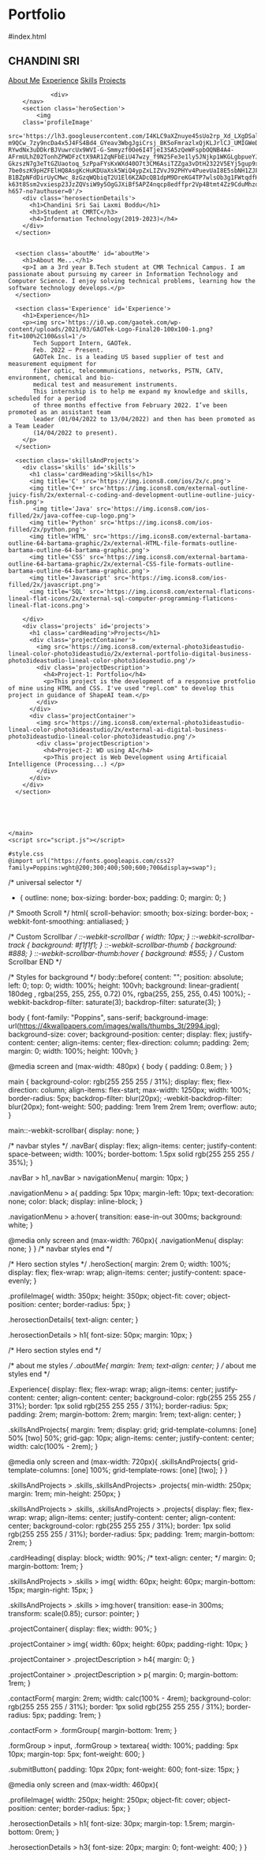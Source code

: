 # Portfolio
#index.html
<!DOCTYPE html>
<html>

<head>
	<meta charset="utf-8">
	<meta name="viewport" content="width=device-width">
	<title>Portfolio</title>
	<link href="style.css" rel="stylesheet" type="text/css" />
</head>

<body>
	<main class='main'>
		<nav class='navBar'>
			<h1>CHANDINI SRI</h1>
			<div class='navigationMenu'>
				<a href="#aboutMe">About Me</a>
        <a href="#Experience">Experience</a>
				<a href="#skills">Skills</a>
				<a href="#projects">Projects</a>
		
				<div>
		</nav>
		<section class='heroSection'>
			<img 
        class='profileImage'
       src='https://lh3.googleusercontent.com/I4KLC9aXZnuye45sUo2rp_Xd_LXgDSalc1zT0oVwqG9tHBDkcXclii3YBKk2Ktqq2N8F3VUMxi6jvHtpk2ltg94T9-m9QCw_7zy9ncDa4x5J4FS4Bd4_GYeav3WbgJgiCrsj_BK5oFmrazlxQjKLJrlCJ_UMIGWeDU0DhCw7KoGWptmxwL_kE7KtcR-RYwdNx3uDDkrBJVuwrcUx9WVI-G-Smmyzf0Oe6I4TjeI3SA5zQeWFspbOQNB4A4-AFrmULhZ02TonhZPWDFzCtX9AR1ZqNFbEiU47wzy_f9N25Fe3e1ly5JNjkp1WKGLgbpueYJc96kiC1EurDmjwjE5LIpznG9HzkjLAswHIZsHJ1nTK9cxbiAmhsi6sgA1lxGQpDouDvsobUFiWVChbCJvPHMjA69cAN8QMniDlQVI-GkzszN7g3eTtGZUaotoq_5zPpaFYsKxWXd40O7t3CM6AsiTZZga3vDtH2322V5EYj5gup9xvSNACoxajpDJQ8MvuB0cWmbC_bcP0r643XF5xcEOST4TbRX4-7be0szK9pHZFElHQ8AsgKcHuKDUaXsk5WiQ4ypZxLIZVvJ92PHYv4PuevUaI8E5sbNH1ZJFYL24giIMubsPgoBpH0F7zm5xHG3OjlJ5E1_OVrr6DCDxOp6Rc20Vrox-B1BZpNFdDirUyCMwc_8zGzqWQbiqT2U1El6KZADcQB1dpM9DreKG4TP7wlsOb3g1FWtqdfHm3cfnYULbt-k63t8Ssm2vxiesp23JzZQVsiW9y5OgGJXiBf5APZ4nqcp8edffpr2Vp4Btmt4Zz9CduMhzd1IYdVAan5TVMpb3M=w638-h657-no?authuser=0'/> 
        <div class='herosectionDetails'>
          <h1>Chandini Sri Sai Laxmi Boddu</h1>
          <h3>Student at CMRTC</h3>
          <h4>Information Technology(2019-2023)</h4>
        </div>
      </section>

          
      <section class='aboutMe' id='aboutMe'>
        <h1>About Me...</h1>
        <p>I am a 3rd year B.Tech student at CMR Technical Campus. I am passionate about pursuing my career in Information Technology and Computer Science. I enjoy solving technical problems, learning how the software technology develops.</p>
      </section>

      <section class='Experience' id='Experience'>
        <h1>Experience</h1>
        <p><img src='https://i0.wp.com/gaotek.com/wp-content/uploads/2021/03/GAOTek-Logo-Final20-100x100-1.png?fit=100%2C100&ssl=1'/>
           Tech Support Intern, GAOTek. 
           Feb. 2022 – Present.
           GAOTek Inc. is a leading US based supplier of test and measurement equipment for 
           fiber optic, telecommunications, networks, PSTN, CATV, environment, chemical and bio- 
           medical test and measurement instruments.
           This internship is to help me expand my knowledge and skills, scheduled for a period 
           of three months effective from February 2022. I’ve been promoted as an assistant team 
           leader (01/04/2022 to 13/04/2022) and then has been promoted as a Team Leader 
           (14/04/2022 to present).
        </p>
      </section>
         
      <section class='skillsAndProjects'>
        <div class='skills' id='skills'>
          <h1 class='cardHeading'>Skills</h1>
          <img title='C' src='https://img.icons8.com/ios/2x/c.png'>
          <img title='C++' src='https://img.icons8.com/external-outline-juicy-fish/2x/external-c-coding-and-development-outline-outline-juicy-fish.png'>
           <img title='Java' src='https://img.icons8.com/ios-filled/2x/java-coffee-cup-logo.png'>
          <img title='Python' src='https://img.icons8.com/ios-filled/2x/python.png'>
          <img title='HTML' src='https://img.icons8.com/external-bartama-outline-64-bartama-graphic/2x/external-HTML-file-formats-outline-bartama-outline-64-bartama-graphic.png'>
          <img title='CSS' src='https://img.icons8.com/external-bartama-outline-64-bartama-graphic/2x/external-CSS-file-formats-outline-bartama-outline-64-bartama-graphic.png'>
          <img title='Javascript' src='https://img.icons8.com/ios-filled/2x/javascript.png'>
          <img title='SQL' src='https://img.icons8.com/external-flaticons-lineal-flat-icons/2x/external-sql-computer-programming-flaticons-lineal-flat-icons.png'>
          
        </div>
        <div class='projects' id='projects'>
          <h1 class='cardHeading'>Projects</h1>
          <div class='projectContainer'>
            <img src='https://img.icons8.com/external-photo3ideastudio-lineal-color-photo3ideastudio/2x/external-portfolio-digital-business-photo3ideastudio-lineal-color-photo3ideastudio.png'/>
            <div class='projectDescription'>
              <h4>Project-1: Portfolio</h4>
              <p>This project is the development of a responsive protfolio of mine using HTML and CSS. I've used "repl.com" to develop this project in guidance of ShapeAI team.</p>
            </div>
          </div>
          <div class='projectContainer'>
            <img src='https://img.icons8.com/external-photo3ideastudio-lineal-color-photo3ideastudio/2x/external-ai-digital-business-photo3ideastudio-lineal-color-photo3ideastudio.png'/>
            <div class='projectDescription'>
              <h4>Project-2: WD using AI</h4>
              <p>This project is Web Development using Artificaial Intelligence (Processing...) </p>
            </div>
          </div>
        </div>
      </section>
     
    
     
    

    </main>
    <script src="script.js"></script>
  </body>
</html>

	
	
	
	
	
	
	
	
	
	
	
	
	
	
	
	

	#style.css
	@import url("https://fonts.googleapis.com/css2?family=Poppins:wght@200;300;400;500;600;700&display=swap");

/* universal selector */
* {
  outline: none;
  box-sizing: border-box;
  padding: 0;
  margin: 0;
}

/* Smooth Scroll */
html{
  scroll-behavior: smooth;
  box-sizing: border-box;
  -webkit-font-smoothing: antialiased;
}

/* Custom Scrollbar  */
::-webkit-scrollbar {
  width: 10px;
}
::-webkit-scrollbar-track {
  background: #f1f1f1; 
}
::-webkit-scrollbar-thumb {
  background: #888; 
}
::-webkit-scrollbar-thumb:hover {
  background: #555; 
}
/* Custom Scrollbar END */

/* Styles for background */
body::before{
  content: "";
  position: absolute;
  left: 0;
  top: 0;
  width: 100%;
  height: 100vh;
  background: linear-gradient(
180deg
, rgba(255, 255, 255, 0.72) 0%, rgba(255, 255, 255, 0.45) 100%);
  -webkit-backdrop-filter: saturate(3);
  backdrop-filter: saturate(3);
}

body {
  font-family: "Poppins", sans-serif;
  background-image: url(https://4kwallpapers.com/images/walls/thumbs_3t/2994.jpg);
  background-size: cover;
  background-position: center;
  display: flex;
  justify-content: center;
  align-items: center;
  flex-direction: column;
  padding: 2em;
  margin: 0;
  width: 100%;
  height: 100vh;
}

@media screen and (max-width: 480px) {
  body {
    padding: 0.8em;
  }
}

main {
  background-color: rgb(255 255 255 / 31%);
  display: flex;
  flex-direction: column;
  align-items: flex-start;
  max-width: 1250px;
  width: 100%;
  border-radius: 5px;
  backdrop-filter: blur(20px);
  -webkit-backdrop-filter: blur(20px);
  font-weight: 500;
  padding: 1rem 1rem 2rem 1rem;
  overflow: auto;
}

main::-webkit-scrollbar{
  display: none;
}

/* navbar styles */
.navBar{
  display: flex;
  align-items: center;
  justify-content: space-between;
  width: 100%;
  border-bottom: 1.5px solid rgb(255 255 255 / 35%);
}

.navBar > h1,.navBar > navigationMenu{
  margin: 10px;
}

.navigationMenu > a{
  padding: 5px 10px;
  margin-left: 10px; 
  text-decoration: none;
  color: black;
  display: inline-block;
}

.navigationMenu > a:hover{
  transition: ease-in-out 300ms;
  background: white;
}

@media only screen and (max-width: 760px){
  .navigationMenu{
    display: none;
  }
}
/* navbar styles end */



/* Hero section styles */
.heroSection{
  margin: 2rem 0;
  width: 100%;
  display: flex;
  flex-wrap: wrap;
  align-items: center;
  justify-content: space-evenly;
}

.profileImage{
  width: 350px;
  height: 350px;
  object-fit: cover;
  object-position: center;
  border-radius: 5px;
}

.herosectionDetails{
  text-align: center;
}

.herosectionDetails > h1{
  font-size: 50px;
  margin: 10px;
}

/* Hero section styles end */



/* about me styles */
.aboutMe{
  margin: 1rem;
  text-align: center;
}
/* about me styles end */

.Experience{
  display: flex;
  flex-wrap: wrap;
  align-items: center;
  justify-content: center;
  align-content: center;
  background-color: rgb(255 255 255 / 31%);
  border: 1px solid rgb(255 255 255 / 31%);
  border-radius: 5px;
  padding: 2rem;
  margin-bottom: 2rem;
  margin: 1rem;
  text-align: center;
}

.skillsAndProjects{
  margin: 1rem;
  display: grid;
  grid-template-columns: [one] 50% [two] 50%;
  grid-gap: 10px;
  align-items: center;
  justify-content: center;
  width: calc(100% - 2rem);
}

@media only screen and (max-width: 720px){
  .skillsAndProjects{
    grid-template-columns: [one] 100%;
    grid-template-rows: [one] [two]; 
  }
}

.skillsAndProjects > .skills,.skillsAndProjects> .projects{
  min-width: 250px;
  margin: 1rem;
  min-height: 250px;
}

.skillsAndProjects > .skills, .skillsAndProjects > .projects{
  display: flex;
  flex-wrap: wrap;
  align-items: center;
  justify-content: center;
  align-content: center;
  background-color: rgb(255 255 255 / 31%);
  border: 1px solid rgb(255 255 255 / 31%);
  border-radius: 5px;
  padding: 1rem;
  margin-bottom: 2rem;
}

.cardHeading{
  display: block;
  width: 90%;
  /* text-align: center; */
  margin: 0;
  margin-bottom: 1rem;
}

.skillsAndProjects > .skills > img{
  width: 60px;
  height: 60px;
  margin-bottom: 15px;
  margin-right: 15px;
}

.skillsAndProjects > .skills > img:hover{
  transition: ease-in 300ms;
  transform: scale(0.85);
  cursor: pointer;
}

.projectContainer{
  display: flex;
  width: 90%;
}

.projectContainer > img{
  width: 60px;
  height: 60px;
  padding-right: 10px;
}

.projectContainer > .projectDescription > h4{
  margin: 0;
}

.projectContainer > .projectDescription > p{
  margin: 0;
  margin-bottom: 1rem;
}

.contactForm{
  margin: 2rem;
  width: calc(100% - 4rem);
  background-color: rgb(255 255 255 / 31%);
  border: 1px solid rgb(255 255 255 / 31%);
  border-radius: 5px;
  padding: 1rem;
}

.contactForm > .formGroup{
  margin-bottom: 1rem;
}

.formGroup > input, .formGroup > textarea{
  width: 100%;
  padding: 5px 10px;
  margin-top: 5px;
  font-weight: 600;
}

.submitButton{
  padding: 10px 20px;
  font-weight: 600;
  font-size: 15px;
}

@media only screen and (max-width: 460px){

  .profileImage{
    width: 250px;
    height: 250px;
    object-fit: cover;
    object-position: center;
    border-radius: 5px;
  }

  .herosectionDetails > h1{
    font-size: 30px;
    margin-top: 1.5rem;
    margin-bottom: 0rem;
  } 

  .herosectionDetails > h3{
    font-size: 20px;
    margin: 0;
    font-weight: 400;
  }
}
